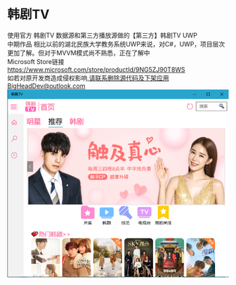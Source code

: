 # 韩剧TV
使用官方 韩剧TV 数据源和第三方播放源做的【第三方】韩剧TV UWP  
中期作品 相比以前的湖北民族大学教务系统UWP来说，对C#，UWP，项目层次更加了解。但对于MVVM模式尚不熟悉，正在了解中</br>
Microsoft Store链接</br>
https://www.microsoft.com/store/productId/9NG5ZJ90T8WS</br>
如若对原开发商造成侵权影响,请联系删除源代码及下架应用BigHeadDev@outlook.com</br>
![截图](https://github.com/BigHeadDev/KoreaTV_UWP/blob/master/图标素材/商店截图/PC/QQ截图20190319194845.png)  
